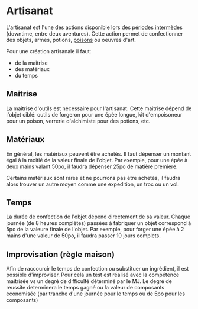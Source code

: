 # Artisanat

L'artisanat est l'une des actions disponible lors des [périodes intermèdes ](downtime.md)(downtime, entre deux aventures). 
Cette action permet de confectionner des objets, armes, potions, [poisons](./poisons.md) ou oeuvres d'art.

Pour une création artisanale il faut:
  - de la maitrise
  - des matériaux
  - du temps

## Maitrise
La maitrise d'outils est necessaire pour l'artisanat. Cette maitrise dépend de l'objet ciblé: outils de forgeron pour une épée longue, kit d'empoisoneur pour un poison, verrerie d'alchimiste pour des potions, etc.

## Matériaux
En général, les matériaux peuvent être achetés. Il faut dépenser un montant égal à la moitié de la valeur finale de l'objet. 
Par exemple, pour une épée à deux mains valant 50po, il faudra dépenser 25po de matière premiere.

Certains matériaux sont rares et ne pourrons pas être achetés, il faudra alors trouver un autre moyen comme une expedition, un troc ou un vol.

## Temps

La durée de confection de l'objet dépend directement de sa valeur. Chaque journée (de 8 heures complètes) passées à fabriquer un objet correspond à 5po de la valeure finale de l'objet.
Par exemple, pour forger une épée à 2 mains d'une  valeur de 50po, il faudra passer 10 jours complets.


## Improvisation (règle maison)
Afin de raccourcir le temps de confection ou substituer un ingrédient, il est possible d'improviser. Pour cela un test est réalisé avec la compétence maitrisée vs un degré de difficulté détérminé par le MJ. Le degré de reussite determinera le temps gagné ou la valeur de composants economisée (par tranche d'une journée pour le temps ou de 5po pour les composants)
